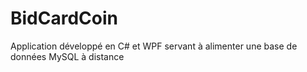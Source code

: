 # BidCardCoin

Application développé en C# et WPF servant à alimenter une base de données MySQL à distance
